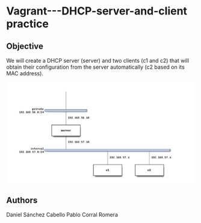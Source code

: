 # Vagrant---DHCP-server-and-client practice

## Objective 

We will create a DHCP server (server) and two clients (c1 and c2) that will obtain their configuration from the server automatically (c2 based on its MAC address).

![Objective schema](/Images/esquemaObjeto.png)

## Authors

Daniel Sánchez Cabello
Pablo Corral Romera